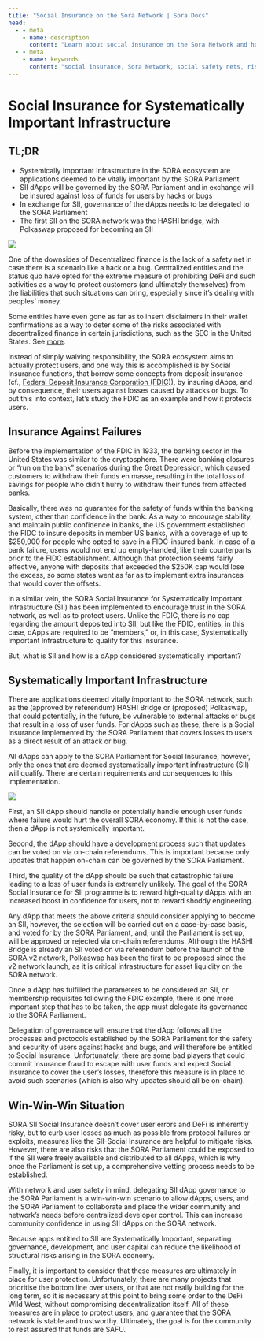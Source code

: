 ```yaml
---
title: "Social Insurance on the Sora Network | Sora Docs"
head:
  - - meta
    - name: description
      content: "Learn about social insurance on the Sora Network and how it promotes social safety nets and risk-sharing within the Sora ecosystem. Discover how social insurance mechanisms work, their benefits, and how they contribute to building a more inclusive and sustainable financial system on the Sora Network."
  - - meta
    - name: keywords
      content: "social insurance, Sora Network, social safety nets, risk-sharing, inclusive financial system, sustainable financial system, Sora ecosystem"
---
```


# Social Insurance for Systematically Important Infrastructure

## TL;DR

- Systemically Important Infrastructure in the SORA ecosystem are applications deemed to be vitally important by the SORA Parliament
- SII dApps will be governed by the SORA Parliament and in exchange will be insured against loss of funds for users by hacks or bugs
- In exchange for SII, governance of the dApps needs to be delegated to the SORA Parliament
- The first SII on the SORA network was the HASHI bridge, with Polkaswap proposed for becoming an SII

![](https://miro.medium.com/v2/resize:fit:2000/format:webp/1*EnWvdGGPszp_q34aXJXZpQ.jpeg)

One of the downsides of Decentralized finance is the lack of a safety net in case there is a scenario like a hack or a bug. Centralized entities and the status quo have opted for the extreme measure of prohibiting DeFi and such activities as a way to protect customers (and ultimately themselves) from the liabilities that such situations can bring, especially since it’s dealing with peoples’ money.

Some entities have even gone as far as to insert disclaimers in their wallet confirmations as a way to deter some of the risks associated with decentralized finance in certain jurisdictions, such as the SEC in the United States. See [more](https://twitter.com/bneiluj/status/1443289354122694661?ref_src=twsrc%5Etfw%7Ctwcamp%5Etweetembed%7Ctwterm%5E1443289354122694661%7Ctwgr%5E1288a9015644bf49a7d9ec1388f9e35da6832e15%7Ctwcon%5Es1_c10&ref_url=https%3A%2F%2Fcdn.embedly.com%2Fwidgets%2Fmedia.html%3Ftype%3Dtext2Fhtmlkey%3Dd04bfffea46d4aeda930ec88cc64b87cschema%3Dtwitterurl%3Dhttps3A%2F%2Ftwitter.com%2Fbneiluj%2Fstatus%2F1443289354122694661image%3Dhttps3A%2F%2Fi.embed.ly%2F1%2Fimage3Furl3Dhttps253A252F252Fabs.twimg.com252Ferrors252Flogo46x38.png26key3D4fce0568f2ce49e8b54624ef71a8a5bd).

Instead of simply waiving responsibility, the SORA ecosystem aims to actually protect users, and one way this is accomplished is by Social Insurance functions, that borrow some concepts from deposit insurance (cf., [Federal Deposit Insurance Corporation (FDIC)](https://www.fdic.gov/resources/deposit-insurance/)), by insuring dApps, and by consequence, their users against losses caused by attacks or bugs. To put this into context, let’s study the FDIC as an example and how it protects users.

## Insurance Against Failures

Before the implementation of the FDIC in 1933, the banking sector in the United States was similar to the cryptosphere. There were banking closures or “run on the bank” scenarios during the Great Depression, which caused customers to withdraw their funds en masse, resulting in the total loss of savings for people who didn’t hurry to withdraw their funds from affected banks.

Basically, there was no guarantee for the safety of funds within the banking system, other than confidence in the bank. As a way to encourage stability, and maintain public confidence in banks, the US government established the FIDC to insure deposits in member US banks, with a coverage of up to $250,000 for people who opted to save in a FIDC-insured bank. In case of a bank failure, users would not end up empty-handed, like their counterparts prior to the FIDC establishment. Although that protection seems fairly effective, anyone with deposits that exceeded the $250K cap would lose the excess, so some states went as far as to implement extra insurances that would cover the offsets.

In a similar vein, the SORA Social Insurance for Systematically Important Infrastructure (SII) has been implemented to encourage trust in the SORA network, as well as to protect users. Unlike the FDIC, there is no cap regarding the amount deposited into SII, but like the FDIC, entities, in this case, dApps are required to be “members,” or, in this case, Systematically Important Infrastructure to qualify for this insurance.

But, what is SII and how is a dApp considered systematically important?

## Systematically Important Infrastructure

There are applications deemed vitally important to the SORA network, such as the (approved by referendum) HASHI Bridge or (proposed) Polkaswap, that could potentially, in the future, be vulnerable to external attacks or bugs that result in a loss of user funds. For dApps such as these, there is a Social Insurance implemented by the SORA Parliament that covers losses to users as a direct result of an attack or bug.

All dApps can apply to the SORA Parliament for Social Insurance, however, only the ones that are deemed systematically important infrastructure (SII) will qualify. There are certain requirements and consequences to this implementation.

![](https://miro.medium.com/v2/resize:fit:2000/format:webp/1*sAhKF0bDz3g_ORqwaRgrDg.jpeg)

First, an SII dApp should handle or potentially handle enough user funds where failure would hurt the overall SORA economy. If this is not the case, then a dApp is not systemically important.

Second, the dApp should have a development process such that updates can be voted on via on-chain referendums. This is important because only updates that happen on-chain can be governed by the SORA Parliament.

Third, the quality of the dApp should be such that catastrophic failure leading to a loss of user funds is extremely unlikely. The goal of the SORA Social Insurance for SII programme is to reward high-quality dApps with an increased boost in confidence for users, not to reward shoddy engineering.

Any dApp that meets the above criteria should consider applying to become an SII, however, the selection will be carried out on a case-by-case basis, and voted for by the SORA Parliament, and, until the Parliament is set up, will be approved or rejected via on-chain referendums. Although the HASHI Bridge is already an SII voted on via referendum before the launch of the SORA v2 network, Polkaswap has been the first to be proposed since the v2 network launch, as it is critical infrastructure for asset liquidity on the SORA network.

Once a dApp has fulfilled the parameters to be considered an SII, or membership requisites following the FDIC example, there is one more important step that has to be taken, the app must delegate its governance to the SORA Parliament.

Delegation of governance will ensure that the dApp follows all the processes and protocols established by the SORA Parliament for the safety and security of users against hacks and bugs, and will therefore be entitled to Social Insurance. Unfortunately, there are some bad players that could commit insurance fraud to escape with user funds and expect Social Insurance to cover the user’s losses, therefore this measure is in place to avoid such scenarios (which is also why updates should all be on-chain).

## Win-Win-Win Situation

SORA SII Social Insurance doesn’t cover user errors and DeFi is inherently risky, but to curb user losses as much as possible from protocol failures or exploits, measures like the SII-Social Insurance are helpful to mitigate risks. However, there are also risks that the SORA Parliament could be exposed to if the SII were freely available and distributed to all dApps, which is why once the Parliament is set up, a comprehensive vetting process needs to be established.

With network and user safety in mind, delegating SII dApp governance to the SORA Parliament is a win-win-win scenario to allow dApps, users, and the SORA Parliament to collaborate and place the wider community and network’s needs before centralized developer control. This can increase community confidence in using SII dApps on the SORA network.

Because apps entitled to SII are Systematically Important, separating governance, development, and user capital can reduce the likelihood of structural risks arising in the SORA economy.

Finally, it is important to consider that these measures are ultimately in place for user protection. Unfortunately, there are many projects that prioritise the bottom line over users, or that are not really building for the long term, so it is necessary at this point to bring some order to the DeFi Wild West, without compromising decentralization itself. All of these measures are in place to protect users, and guarantee that the SORA network is stable and trustworthy. Ultimately, the goal is for the community to rest assured that funds are SAFU.
